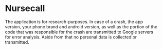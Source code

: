 # Nursecall

The application is for research-purposes. In case of a crash, the app version, your phone brand and android version,
as well as the portion of the code that was responsible for the crash are transmitted to Google servers for error analysis.
Aside from that no personal data is collected or transmitted.
